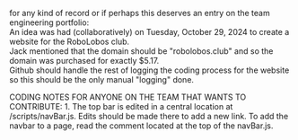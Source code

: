 for any kind of record or if perhaps this deserves an entry on the team engineering portfolio: <br>
An idea was had (collaboratively) on Tuesday, October 29, 2024 to create a website for the RoboLobos club. <br>
Jack mentioned that the domain should be "robolobos.club" and so the domain was purchased for exactly $5.17. <br>
Github should handle the rest of logging the coding process for the website so this should be the only manual "logging" done. <br>


CODING NOTES FOR ANYONE ON THE TEAM THAT WANTS TO CONTRIBUTE:
    1. The top bar is edited in a central location at /scripts/navBar.js. Edits should be made there to add a new link. To add the navbar to a page, read the comment located at the top of the navBar.js.
    
    
